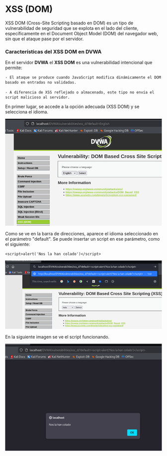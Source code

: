 # XSS (DOM)

XSS DOM (Cross-Site Scripting basado en DOM) es un tipo de vulnerabilidad de seguridad que se explota en el lado del cliente, específicamente en el Document Object Model (DOM) del navegador web, sin que el ataque pase por el servidor.

### Características del XSS DOM en DVWA

En el servidor **DVWA** el **XSS DOM** es una vulnerabilidad intencional que permite:

    - El ataque se produce cuando JavaScript modifica dinámicamente el DOM basado en entradas no validadas.

    - A diferencia de XSS reflejado o almacenado, este tipo no envía el script malicioso al servidor.

En primer lugar, se accede a la opción adecuada (XSS DOM) y se selecciona el idioma.

![Selección Idioma](https://github.com/PPS11148274/apache_hardening/blob/main/DVWA/DOM/asset/seleccion_idioma.png)

Como se ve en la barra de direcciones, aparece el idioma seleccionado en el parámetro "default".
Se puede insertar un script en ese parámetro, como el siguiente:

```
<script>alert('Nos la han colado')</script>
```

![Inserta script](https://github.com/PPS11148274/apache_hardening/blob/main/DVWA/DOM/asset/inserta_script.png)

En la siguiente imagen se ve el script funcionando.

![Script funcionando](https://github.com/PPS11148274/apache_hardening/blob/main/DVWA/DOM/asset/script_funcionando.png)


